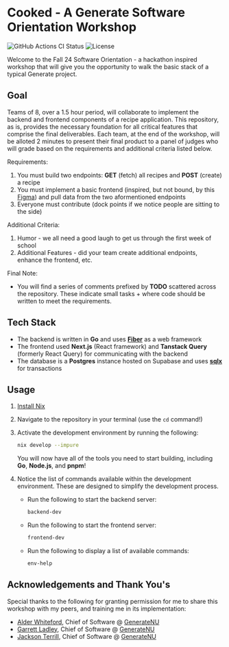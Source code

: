 # Cooked - A Generate Software Orientation Workshop
<!-- markdownlint-disable MD013 -->

![GitHub Actions CI Status](https://img.shields.io/github/actions/workflow/status/GenerateNU/cooked/ci.yaml?branch=main&logo=github&label=CI)
![License](https://img.shields.io/github/license/GenerateNU/cooked?label=License)

Welcome to the Fall 24 Software Orientation - a hackathon inspired workshop that will give you the opportunity to walk the basic stack of a typical Generate project.

## Goal

Teams of 8, over a 1.5 hour period, will collaborate to implement the backend and frontend components of a recipe application.
This repository, as is, provides the necessary foundation for all critical features that comprise the final deliverables.
Each team, at the end of the workshop, will be alloted 2 minutes to present their final product to a panel of judges who will grade based on the requirements and additional criteria listed below.

Requirements:

1. You must build two endpoints: **GET** (fetch) all recipes and **POST** (create) a recipe
2. You must implement a basic frontend (inspired, but not bound, by this [Figma](https://www.figma.com/design/FUc9oy4M56lHLYMGX7kOyZ/Engineering-Orientation?node-id=0-1&t=uy34xrVmav24AfgJ-1)) and pull data from the two aformentioned endpoints
3. Everyone must contribute (dock points if we notice people are sitting to the side)

Additional Criteria:

1. Humor - we all need a good laugh to get us through the first week of school
2. Additional Features - did your team create additional endpoints, enhance the frontend, etc.

Final Note:

- You will find a series of comments prefixed by **TODO** scattered across the repository. These indicate small tasks + where code should be written to meet the requirements.

## Tech Stack

- The backend is written in **Go** and uses [**Fiber**](https://docs.gofiber.io/) as a web framework
- The frontend used **Next.js** (React framework) and **Tanstack Query** (formerly React Query) for communicating with the backend
- The database is a **Postgres** instance hosted on Supabase and uses [**sqlx**](https://github.com/jmoiron/sqlx) for transactions

## Usage

1. [Install Nix](https://zero-to-nix.com/start/install)
2. Navigate to the repository in your terminal (use the `cd` command!)
3. Activate the development environment by running the following:

      ```sh
      nix develop --impure
      ```

   You will now have all of the tools you need to start building, including **Go**, **Node.js**, and **pnpm**!

4. Notice the list of commands available within the development environment. These are designed to simplify the development process.
   - Run the following to start the backend server:

        ```sh
        backend-dev
        ```

   - Run the following to start the frontend server:

        ```sh
        frontend-dev
        ```

   - Run the following to display a list of available commands:

        ```sh
        env-help
        ```
## Acknowledgements and Thank You's

Special thanks to the following for granting permission for me to share this workshop with my peers, and training me in its implementation:

- [Alder Whiteford](https://github.com/alderwhiteford), Chief of Software @ [GenerateNU](https://github.com/GenerateNU)
- [Garrett Ladley](https://github.com/garrettladley), Chief of Software @ [GenerateNU](https://github.com/GenerateNU)
- [Jackson Terrill](https://github.com/jtrrll), Chief of Software @ [GenerateNU](https://github.com/GenerateNU)

